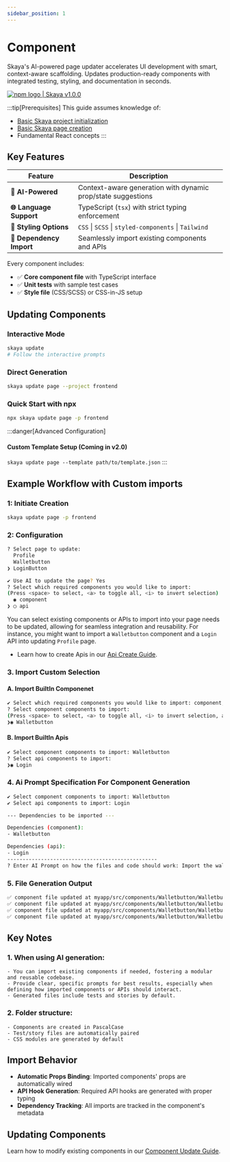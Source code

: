 ```yaml
---
sidebar_position: 1
---
```


# Component

Skaya's AI-powered page updater accelerates UI development with smart, context-aware scaffolding. Updates production-ready components with integrated testing, styling, and documentation in seconds.

<div
  style={{
    display: 'flex',
    alignItems: 'center',
    borderRadius: '4px',
    height: '20px',
    marginBottom:'14px',
    border:'2px solid red',
    padding:'1rem'
  }}
>
  <a
    href="https://www.npmjs.com/package/skaya"
    target='blank'
    style={{
      display: 'flex',
      alignItems: 'center',
      gap: '0.5rem',
      color: '#cb3837',
      textDecoration: 'none',
      fontWeight: 'bold',
    }}
  >
    <img
      src="/img/npm-logo-red.png"
      alt="npm logo"
      style={{
        height: '12px',
      }}
    />
    <span>| Skaya v1.0.0</span>
  </a>
</div>

:::tip[Prerequisites]
This guide assumes knowledge of:
- [Basic Skaya project initialization](/docs/category/init)
- [Basic Skaya page creation](/docs/skaya-frontend/Create/Component)
- Fundamental React concepts
:::

## Key Features

| Feature                | Description                                                                 |
|------------------------|-----------------------------------------------------------------------------|
| **🤖 AI-Powered**      | Context-aware generation with dynamic prop/state suggestions                |
| **🌐 Language Support**| TypeScript (`tsx`) with strict typing enforcement                           |
| **🎨 Styling Options** | `CSS` \| `SCSS` \| `styled-components` \| `Tailwind`                       |
| **🔄 Dependency Import**| Seamlessly import existing components and APIs                              |


Every component includes:
- ✅ **Core component file** with TypeScript interface
- ✅ **Unit tests** with sample test cases
- ✅ **Style file** (CSS/SCSS) or CSS-in-JS setup

## Updating Components

### Interactive Mode
```bash
skaya update
# Follow the interactive prompts
```

### Direct Generation
```bash
skaya update page --project frontend 
```

### Quick Start with npx
```bash
npx skaya update page -p frontend 
```


:::danger[Advanced Configuration]
#### Custom Template Setup (Coming in v2.0)
`skaya update page --template path/to/template.json`
:::


## Example Workflow with Custom imports

### 1: Initiate Creation
```bash
skaya update page -p frontend 
```

### 2: Configuration
```bash
? Select page to update:
  Profile
  Walletbutton
❯ LoginButton
```

```bash
✔ Use AI to update the page? Yes
? Select which required components you would like to import: 
(Press <space> to select, <a> to toggle all, <i> to invert selection)
  ◉ component
❯ ◯ api
```

  You can select existing components or APIs to import into your page needs to be updated, allowing for seamless integration and reusability. For instance, you might want to import a `Walletbutton` component and a `Login` API into updating `Profile` page.

- Learn how to create Apis in our [Api Create Guide](/docs/skaya-frontend/Create/Api).

### 3. Import Custom Selection

#### A. Import BuiltIn Componenet

```bash
✔ Select which required components you would like to import: component, api
? Select component components to import:
(Press <space> to select, <a> to toggle all, <i> to invert selection, and <enter> to proceed)
❯◉ Walletbutton
```
#### B. Import BuiltIn Apis
```bash
✔ Select component components to import: Walletbutton
? Select api components to import:
❯◉ Login
```


### 4. Ai Prompt Specification For Component Generation
```bash
✔ Select component components to import: Walletbutton
✔ Select api components to import: Login

--- Dependencies to be imported ---

Dependencies (component):
- Walletbutton

Dependencies (api):
- Login
-------------------------------------------------
? Enter AI Prompt on how the files and code should work: Import the walletconenctbutton and use login api to create a nftcard
```

### 5. File Generation Output
```bash
✅ component file updated at myapp/src/components/Walletbutton/Walletbutton.tsx
✅ component file updated at myapp/src/components/Walletbutton/Walletbutton.stories.tsx
✅ component file updated at myapp/src/components/Walletbutton/Walletbutton.test.tsx
✅ component file updated at myapp/src/components/Walletbutton/Walletbutton.css
```

## Key Notes

### 1. When using AI generation:
    - You can import existing components if needed, fostering a modular and reusable codebase.
    - Provide clear, specific prompts for best results, especially when defining how imported components or APIs should interact.
    - Generated files include tests and stories by default.


### 2. Folder structure:
    - Components are created in PascalCase
    - Test/story files are automatically paired
    - CSS modules are generated by default


## Import Behavior
- **Automatic Props Binding**: Imported components' props are automatically wired
- **API Hook Generation**: Required API hooks are generated with proper typing
- **Dependency Tracking**: All imports are tracked in the component's metadata



## Updating Components
Learn how to modify existing components in our [Component Update Guide](/docs/skaya-frontend/Update/Component).